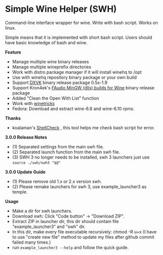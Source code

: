 # Simple Wine Helper (SWH)

 Command-line interface wrapper for wine. Write with bash script. Works on linux.
 
 Simple means that it is implemented with short bash script. Users should have basic knowledge of bash and wine.

 **Feature**
* Manage multiple wine binary releases
* Manage multiple wineprefix directories
* Work with distro package manager if it will install winehq to /opt
* Use with winehq repository binary package or your own build
* Support [DXVK](https://github.com/doitsujin/dxvk) binary release package 0.5x-1.9
* Support Kron4ek's [FAudio MinGW (dlls) builds for Wine](https://github.com/Kron4ek/FAudio-Builds) binary release package
* Added "Clean the Open With List" function
* Work with [winetricks](https://wiki.winehq.org/Winetricks)
* Fedora: Download and extract wine-6.8 and wine-6.10 rpms.

 **Thanks**
 * koalaman's [ShellCheck](https://github.com/koalaman/shellcheck) , this tool helps me check bash script for error.

 **3.0.0 Release Notes**
* (1) Separated settings from the main swh file.
* (2) Separated launch function from the main swh file.
* (3) SWH 3 no longer needs to be installed, swh 3 launchers just use `source ./swh/swh3 "$@"`

 **3.0.0 Update Guide**
* (1) Please remove old 1.x or 2.x version swh.
* (2) Please remake launchers for swh 3, use example_launcher3 as temple.

 **Usage**
* Make a dir for swh launchers.
* Download swh: Click "Code button"  -> "Download ZIP".
* Extract ZIP in launcher dir, this dir should contain file "example_launcher3" and "swh" dir.
* In this dir, make every file executable recursively: chmod -R u+x (I have to use "create new file" method to update my files after github commit failed many times.)
* run `example_launcher3 --help` and follow the quick guide.
